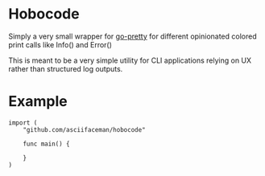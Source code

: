 # Hobocode

Simply a very small wrapper for [go-pretty](https://github.com/jedib0t/go-pretty) for different opinionated colored print calls like Info() and Error()

This is meant to be a very simple utility for CLI applications relying on UX rather than structured log outputs.

# Example

```
import (
    "github.com/asciifaceman/hobocode"

    func main() {
            
    }
)
```
